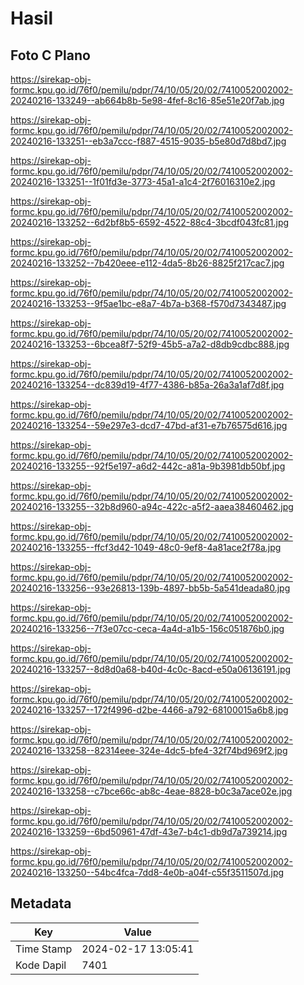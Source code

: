 # Hasil

## Foto C Plano

https://sirekap-obj-formc.kpu.go.id/76f0/pemilu/pdpr/74/10/05/20/02/7410052002002-20240216-133249--ab664b8b-5e98-4fef-8c16-85e51e20f7ab.jpg

https://sirekap-obj-formc.kpu.go.id/76f0/pemilu/pdpr/74/10/05/20/02/7410052002002-20240216-133251--eb3a7ccc-f887-4515-9035-b5e80d7d8bd7.jpg

https://sirekap-obj-formc.kpu.go.id/76f0/pemilu/pdpr/74/10/05/20/02/7410052002002-20240216-133251--1f01fd3e-3773-45a1-a1c4-2f76016310e2.jpg

https://sirekap-obj-formc.kpu.go.id/76f0/pemilu/pdpr/74/10/05/20/02/7410052002002-20240216-133252--6d2bf8b5-6592-4522-88c4-3bcdf043fc81.jpg

https://sirekap-obj-formc.kpu.go.id/76f0/pemilu/pdpr/74/10/05/20/02/7410052002002-20240216-133252--7b420eee-e112-4da5-8b26-8825f217cac7.jpg

https://sirekap-obj-formc.kpu.go.id/76f0/pemilu/pdpr/74/10/05/20/02/7410052002002-20240216-133253--9f5ae1bc-e8a7-4b7a-b368-f570d7343487.jpg

https://sirekap-obj-formc.kpu.go.id/76f0/pemilu/pdpr/74/10/05/20/02/7410052002002-20240216-133253--6bcea8f7-52f9-45b5-a7a2-d8db9cdbc888.jpg

https://sirekap-obj-formc.kpu.go.id/76f0/pemilu/pdpr/74/10/05/20/02/7410052002002-20240216-133254--dc839d19-4f77-4386-b85a-26a3a1af7d8f.jpg

https://sirekap-obj-formc.kpu.go.id/76f0/pemilu/pdpr/74/10/05/20/02/7410052002002-20240216-133254--59e297e3-dcd7-47bd-af31-e7b76575d616.jpg

https://sirekap-obj-formc.kpu.go.id/76f0/pemilu/pdpr/74/10/05/20/02/7410052002002-20240216-133255--92f5e197-a6d2-442c-a81a-9b3981db50bf.jpg

https://sirekap-obj-formc.kpu.go.id/76f0/pemilu/pdpr/74/10/05/20/02/7410052002002-20240216-133255--32b8d960-a94c-422c-a5f2-aaea38460462.jpg

https://sirekap-obj-formc.kpu.go.id/76f0/pemilu/pdpr/74/10/05/20/02/7410052002002-20240216-133255--ffcf3d42-1049-48c0-9ef8-4a81ace2f78a.jpg

https://sirekap-obj-formc.kpu.go.id/76f0/pemilu/pdpr/74/10/05/20/02/7410052002002-20240216-133256--93e26813-139b-4897-bb5b-5a541deada80.jpg

https://sirekap-obj-formc.kpu.go.id/76f0/pemilu/pdpr/74/10/05/20/02/7410052002002-20240216-133256--7f3e07cc-ceca-4a4d-a1b5-156c051876b0.jpg

https://sirekap-obj-formc.kpu.go.id/76f0/pemilu/pdpr/74/10/05/20/02/7410052002002-20240216-133257--8d8d0a68-b40d-4c0c-8acd-e50a06136191.jpg

https://sirekap-obj-formc.kpu.go.id/76f0/pemilu/pdpr/74/10/05/20/02/7410052002002-20240216-133257--172f4996-d2be-4466-a792-68100015a6b8.jpg

https://sirekap-obj-formc.kpu.go.id/76f0/pemilu/pdpr/74/10/05/20/02/7410052002002-20240216-133258--82314eee-324e-4dc5-bfe4-32f74bd969f2.jpg

https://sirekap-obj-formc.kpu.go.id/76f0/pemilu/pdpr/74/10/05/20/02/7410052002002-20240216-133258--c7bce66c-ab8c-4eae-8828-b0c3a7ace02e.jpg

https://sirekap-obj-formc.kpu.go.id/76f0/pemilu/pdpr/74/10/05/20/02/7410052002002-20240216-133259--6bd50961-47df-43e7-b4c1-db9d7a739214.jpg

https://sirekap-obj-formc.kpu.go.id/76f0/pemilu/pdpr/74/10/05/20/02/7410052002002-20240216-133250--54bc4fca-7dd8-4e0b-a04f-c55f3511507d.jpg


## Metadata

| Key        | Value               |
| ---------- | ------------------- |
| Time Stamp | 2024-02-17 13:05:41 |
| Kode Dapil | 7401                |




